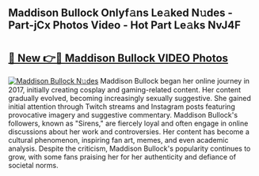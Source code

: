 ## Maddison Bullock Onlyf𝚊ns Le𝚊ked N𝚞des - Part-jCx Photos Video - Hot Part Le𝚊ks NvJ4F

# <h2><a href="http://ab51658.deff.icu/?id=Maddison+Bullock">🔗 New 👉🔴 Maddison Bullock VIDEO Photos</a></h2>

[![Maddison Bullock N𝚞des](https://i.imgur.com/rIISA9y.gif)](http://ab51658.deff.icu/?id=Maddison+Bullock)
Maddison Bullock began her online journey in 2017, initially creating cosplay and gaming-related content. Her content gradually evolved, becoming increasingly sexually suggestive. She gained initial attention through Twitch streams and Instagram posts featuring provocative imagery and suggestive commentary. Maddison Bullock's followers, known as "Sirens," are fiercely loyal and often engage in online discussions about her work and controversies. Her content has become a cultural phenomenon, inspiring fan art, memes, and even academic analysis. Despite the criticism, Maddison Bullock's popularity continues to grow, with some fans praising her for her authenticity and defiance of societal norms.
